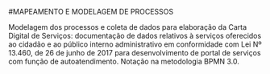 #MAPEAMENTO E MODELAGEM DE PROCESSOS

Modelagem dos processos e coleta de dados para elaboração da Carta Digital de Serviços: 
documentação de dados relativos à serviços oferecidos ao cidadão e ao público interno administrativo em conformidade com Lei Nº 13.460, 
de 26 de junho de 2017 para desenvolvimento de portal de serviços com função de autoatendimento. Notação na metodologia BPMN 3.0.
